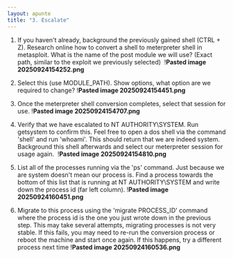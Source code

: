 ```yaml
---
layout: apunte
title: "3. Escalate"
---
```


1. If you haven't already, background the previously gained shell (CTRL + Z). Research online how to convert a shell to meterpreter shell in metasploit. What is the name of the post module we will use? (Exact path, similar to the exploit we previously selected) 
   !**Pasted image 20250924154252.png**

2. Select this (use MODULE_PATH). Show options, what option are we required to change?
   !**Pasted image 20250924154451.png**

3. Once the meterpreter shell conversion completes, select that session for use.
   !**Pasted image 20250924154707.png**

4. Verify that we have escalated to NT AUTHORITY\SYSTEM. Run getsystem to confirm this. Feel free to open a dos shell via the command 'shell' and run 'whoami'. This should return that we are indeed system. Background this shell afterwards and select our meterpreter session for usage again. 
   !**Pasted image 20250924154810.png**

5. List all of the processes running via the 'ps' command. Just because we are system doesn't mean our process is. Find a process towards the bottom of this list that is running at NT AUTHORITY\SYSTEM and write down the process id (far left column).
   !**Pasted image 20250924160451.png**

6. Migrate to this process using the 'migrate PROCESS_ID' command where the process id is the one you just wrote down in the previous step. This may take several attempts, migrating processes is not very stable. If this fails, you may need to re-run the conversion process or reboot the machine and start once again. If this happens, try a different process next time
   !**Pasted image 20250924160536.png**